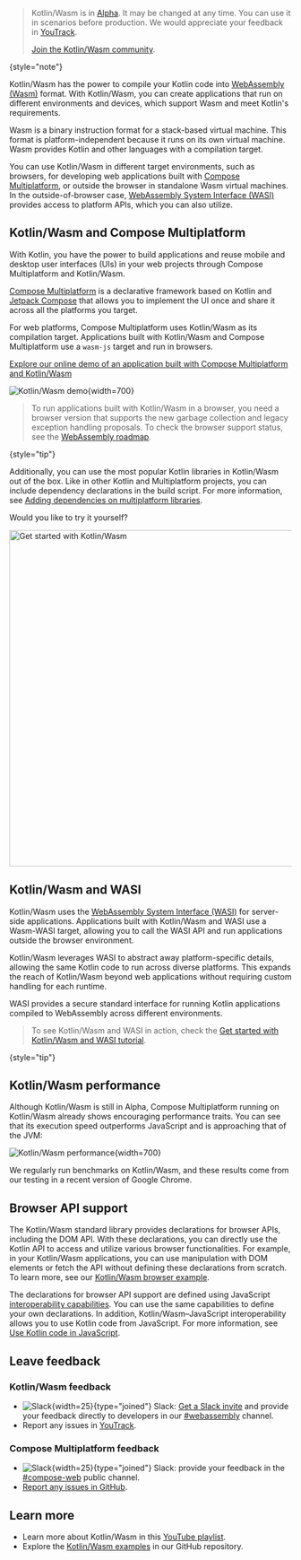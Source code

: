 [//]: # (title: Kotlin/Wasm)

> Kotlin/Wasm is in [Alpha](components-stability.md).
> It may be changed at any time. You can use it in scenarios before production. We would appreciate your feedback in [YouTrack](https://youtrack.jetbrains.com/issue/KT-56492).
>
> [Join the Kotlin/Wasm community](https://slack-chats.kotlinlang.org/c/webassembly).
>
{style="note"}

Kotlin/Wasm has the power to compile your Kotlin code into [WebAssembly (Wasm)](https://webassembly.org/) format. 
With Kotlin/Wasm, you can create applications that run on
different environments and devices, which support Wasm and meet Kotlin's requirements.

Wasm is a binary instruction format for a stack-based virtual machine. This
format is platform-independent because it runs on its own virtual machine. Wasm provides Kotlin and other languages with
a compilation target. 

You can use Kotlin/Wasm in different target environments, such as browsers, for developing 
web applications built with [Compose Multiplatform](https://www.jetbrains.com/lp/compose-multiplatform/), or outside the 
browser in standalone Wasm virtual machines. In the outside-of-browser case,
[WebAssembly System Interface (WASI)](https://wasi.dev/) provides access to platform APIs, which you can also utilize.


## Kotlin/Wasm and Compose Multiplatform

With Kotlin, you have the power to build applications and reuse mobile and desktop user interfaces (UIs) in your web projects through
Compose Multiplatform and Kotlin/Wasm.

[Compose Multiplatform](https://www.jetbrains.com/lp/compose-multiplatform/) is a declarative framework based on Kotlin
and [Jetpack Compose](https://developer.android.com/jetpack/compose) that allows you to implement the UI
once and share it across all the platforms you target. 

For web platforms, Compose Multiplatform uses 
Kotlin/Wasm as its compilation target. Applications built with Kotlin/Wasm and Compose Multiplatform use a 
`wasm-js` target and run in browsers.

[Explore our online demo of an application built with Compose Multiplatform and Kotlin/Wasm](https://zal.im/wasm/jetsnack/)

![Kotlin/Wasm demo](wasm-demo.png){width=700}

> To run applications built with Kotlin/Wasm in a browser, you need a browser version that supports the new garbage collection
> and legacy exception handling proposals. To check the browser support status, see the [WebAssembly
> roadmap](https://webassembly.org/roadmap/).
>
{style="tip"}

Additionally, you can use the most popular Kotlin libraries in Kotlin/Wasm out of the box. Like in other Kotlin and Multiplatform
projects, you can include dependency declarations in the build script. For more information,
see [Adding dependencies on multiplatform libraries](https://www.jetbrains.com/help/kotlin-multiplatform-dev/multiplatform-add-dependencies.html).

Would you like to try it yourself?

<a href="wasm-get-started.md"><img src="wasm-get-started-button.svg" width="600" alt="Get started with Kotlin/Wasm" style="block"/></a>

## Kotlin/Wasm and WASI

Kotlin/Wasm uses the [WebAssembly System Interface (WASI)](https://wasi.dev/) for server-side applications.
Applications built with Kotlin/Wasm and WASI use a Wasm-WASI target, allowing you to call the WASI API and run applications 
outside the browser environment.

Kotlin/Wasm leverages WASI to abstract away platform-specific details, allowing the same Kotlin code to run across diverse 
platforms. This expands the reach of Kotlin/Wasm beyond web applications without requiring custom handling for each runtime.

WASI provides a secure standard interface for running Kotlin applications compiled to WebAssembly across different environments.

> To see Kotlin/Wasm and WASI in action, check the [Get started with Kotlin/Wasm and WASI tutorial](wasm-wasi.md).
>
{style="tip"}

## Kotlin/Wasm performance

Although Kotlin/Wasm is still in Alpha, Compose Multiplatform running on Kotlin/Wasm already shows encouraging performance 
traits. You can see that its execution speed outperforms JavaScript and is approaching that of the JVM:

![Kotlin/Wasm performance](wasm-performance-compose.png){width=700}

We regularly run benchmarks on Kotlin/Wasm, and these results come from our testing in a recent version of Google Chrome.

## Browser API support

The Kotlin/Wasm standard library provides declarations for browser APIs, including the DOM API.
With these declarations, you can directly use the Kotlin API to access and utilize various browser functionalities. 
For example, in your Kotlin/Wasm applications, you can use manipulation with DOM elements or fetch the API 
without defining these declarations from scratch. To learn more, see our [Kotlin/Wasm browser example](https://github.com/Kotlin/kotlin-wasm-examples/tree/main/browser-example).

The declarations for browser API support are defined using JavaScript [interoperability capabilities](wasm-js-interop.md). 
You can use the same capabilities to define your own declarations. In addition, Kotlin/Wasm–JavaScript interoperability 
allows you to use Kotlin code from JavaScript. For more information, see [Use Kotlin code in JavaScript](wasm-js-interop.md#use-kotlin-code-in-javascript).

## Leave feedback

### Kotlin/Wasm feedback

* ![Slack](slack.svg){width=25}{type="joined"} Slack: [Get a Slack invite](https://surveys.jetbrains.com/s3/kotlin-slack-sign-up) and provide your feedback directly to developers in our [#webassembly](https://kotlinlang.slack.com/archives/CDFP59223) channel.
* Report any issues in [YouTrack](https://youtrack.jetbrains.com/issue/KT-56492).

### Compose Multiplatform feedback

* ![Slack](slack.svg){width=25}{type="joined"} Slack: provide your feedback in the [#compose-web](https://slack-chats.kotlinlang.org/c/compose-web) public channel.
* [Report any issues in GitHub](https://github.com/JetBrains/compose-multiplatform/issues).

## Learn more

* Learn more about Kotlin/Wasm in this [YouTube playlist](https://kotl.in/wasm-pl).
* Explore the [Kotlin/Wasm examples](https://github.com/Kotlin/kotlin-wasm-examples) in our GitHub repository.